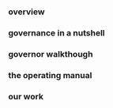 ### overview

### governance in a nutshell

### governor walkthough

### the operating manual

### our work
